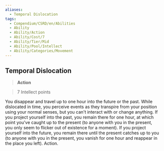 ```yaml
---
aliases:
  - Temporal Dislocation
tags:
  - Compendium/CSRD/en/Abilities
  - Ability
  - Ability/Action
  - Ability/Cost/7
  - Ability/Tier/Mid
  - Ability/Pool/Intellect
  - Ability/Categories/Movement
---
```

    
      
## Temporal Dislocation      
>**Action**      
>7 Intellect points    
      
You disappear and travel up to one hour into the future or the past. While dislocated in time, you perceive events as they transpire from your position using your normal senses, but you can't interact with or change anything. If you project yourself into the past, you remain there for one hour, at which point you've caught up to the present (to anyone with you in the present, you only seem to flicker out of existence for a moment). If you project yourself into the future, you remain there until the present catches up to you (to anyone with you in the present, you vanish for one hour and reappear in the place you left). Action.